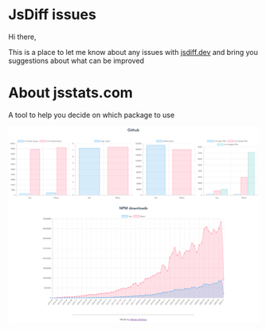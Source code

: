 # JsDiff issues
Hi there,

This is a place to let me know about any issues with [jsdiff.dev](https://jsdiff.dev/) and bring you suggestions about what can be improved

# About jsstats.com
A tool to help you decide on which package to use



![jsdiff.dev screenshot](screenshot.png)
